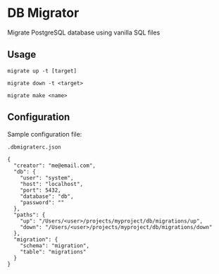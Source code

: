 # DB Migrator

Migrate PostgreSQL database using vanilla SQL files

## Usage

`migrate up -t [target]`

`migrate down -t <target>`

`migrate make <name>`

## Configuration

Sample configuration file:

`.dbmigraterc.json`

```
{
  "creator": "me@email.com",
  "db": {
    "user": "system",
    "host": "localhost",
    "port": 5432,
    "database": "db",
    "password": ""
  },
  "paths": {
    "up": "/Users/<user>/projects/myproject/db/migrations/up",
    "down": "/Users/<user>/projects/myproject/db/migrations/down"
  },
  "migration": {
    "schema": "migration",
    "table": "migrations"
  }
}

```
